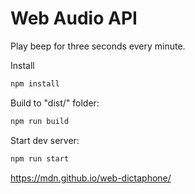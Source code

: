 # Web Audio API

Play beep for three seconds every minute.

Install
```cmd
npm install
```

Build to "dist/" folder:
```cmd
npm run build
```

Start dev server:
```cmd
npm run start
```

https://mdn.github.io/web-dictaphone/

